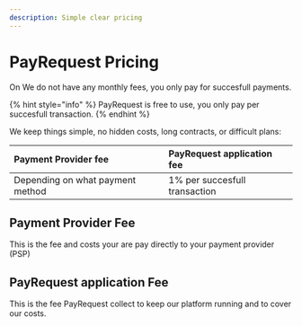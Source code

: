 ```yaml
---
description: Simple clear pricing
---
```


# PayRequest Pricing

On We do not have any monthly fees, you only pay for succesfull payments.

{% hint style="info" %}
PayRequest is free to use, you only pay per succesfull transaction.
{% endhint %}

We keep things simple, no hidden costs, long contracts, or difficult plans:

| Payment Provider fee | PayRequest application fee |
| :--- | :--- |
| Depending on what payment method | 1% per succesfull transaction |

## Payment Provider Fee

This is the fee and costs your are pay directly to your payment provider \(PSP\)

## PayRequest application Fee

This is the fee PayRequest collect to keep our platform running and to cover our costs.

